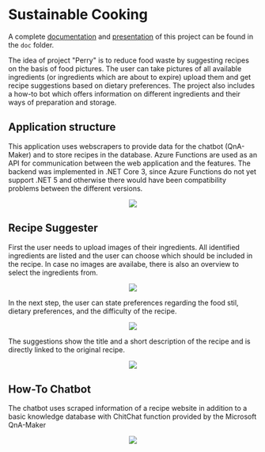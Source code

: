 # Sustainable Cooking


A complete <a href="https://github.com/gratzerl/Perry/blob/main/doc/Documentation.pdf">documentation</a> and <a href="https://github.com/gratzerl/Perry/blob/main/doc/Presentation.pdf">presentation</a> of this project can be found in the `doc` folder.

The idea of project "Perry" is to reduce food waste by suggesting recipes on the basis of food pictures. The user can take pictures of all available ingredients (or ingredients which are about to expire) upload them and get recipe suggestions based on dietary preferences. The project also includes a how-to bot which offers information on different ingredients and their ways of preparation and storage.


## Application structure
This application uses webscrapers to provide data for the chatbot (QnA-Maker) and to store recipes in the database. 
Azure Functions are used as an API for communication between the web application and the features.
The backend was implemented in .NET Core 3, since Azure Functions do not yet support .NET 5 and otherwise there would have been compatibility problems between the different versions.

<div align="center">
  <image src="https://user-images.githubusercontent.com/32510229/199760282-c82cba1f-f733-4437-b2c4-7201745f71cf.png" />
</div>

## Recipe Suggester
First the user needs to upload images of their ingredients. All identified ingredients are listed and the user can choose which should be included in the recipe. In case no images are availabe, there is also an overview to select the ingredients from.

<div align="center">
  <image src="https://user-images.githubusercontent.com/32510229/199757784-388e7cf8-a7ab-4432-a830-bcaed00a0f40.png" />
</div>

In the next step, the user can state preferences regarding the food stil, dietary preferences, and the difficulty of the recipe.

<div align="center">
  <image src="https://user-images.githubusercontent.com/32510229/199757954-13e565be-78d6-492f-9ce2-4d5b93fdad58.png" />
</div>

The suggestions show the title and a short description of the recipe and is directly linked to the original recipe.
<div align="center">
  <image src="https://user-images.githubusercontent.com/32510229/199758018-b884187d-2f7d-4a08-9af8-bb1be962589c.png" />
</div>

## How-To Chatbot
The chatbot uses scraped information of a recipe website in addition to a basic knowledge database with ChitChat function provided by the Microsoft QnA-Maker
<div align="center">
  <image src="https://user-images.githubusercontent.com/32510229/199758285-4b4c070e-f9e8-4654-bb44-98958e8c4adc.png" />
</div>
